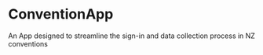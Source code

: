 # ConventionApp
 An App designed to streamline the sign-in and data collection process in NZ conventions
